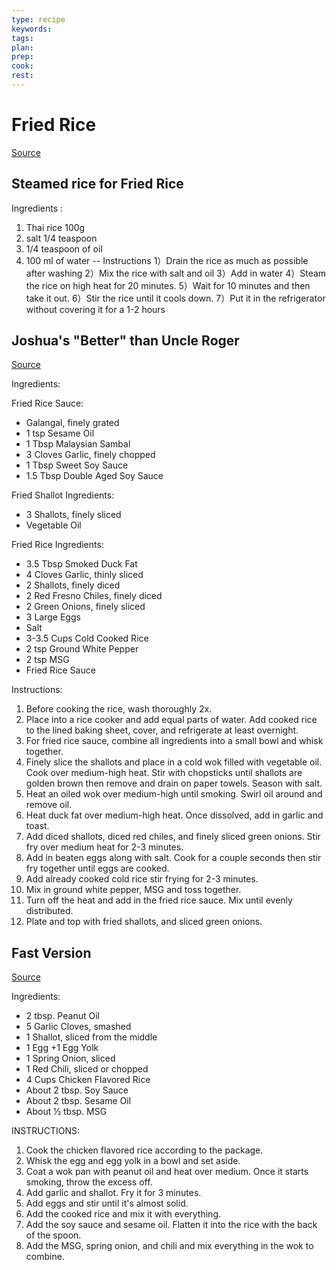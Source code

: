```yaml
---
type: recipe
keywords:
tags:
plan:
prep:
cook:
rest:
---
```


# Fried Rice

[Source](https://www.youtube.com/watch?v=pgkOLQCMKas&t=304s)

Steamed rice for Fried Rice
---------------------------------------------

Ingredients :

1. Thai rice 100g
2. salt 1/4 teaspoon
3. 1/4 teaspoon of oil
4. 100 ml of water
--
Instructions
1）Drain the rice as much as possible after washing
2）Mix the rice with salt and oil
3）Add in water
4）Steam the rice on high heat for 20 minutes.
5）Wait for 10 minutes and then take it out.
6）Stir the rice until it cools down.
7）Put it in the refrigerator without covering it for a 1-2 hours

## Joshua's "Better" than Uncle Roger
[Source](https://www.joshuaweissman.com/post/uncle-roger-s-fried-rice-but-better)

Ingredients:

Fried Rice Sauce:
- Galangal, finely grated
- 1 tsp Sesame Oil
- 1 Tbsp Malaysian Sambal
- 3 Cloves Garlic, finely chopped
- 1 Tbsp Sweet Soy Sauce
- 1.5 Tbsp Double Aged Soy Sauce

Fried Shallot Ingredients:
- 3 Shallots, finely sliced
- Vegetable Oil

Fried Rice Ingredients:
- 3.5 Tbsp Smoked Duck Fat
- 4 Cloves Garlic, thinly sliced
- 2 Shallots, finely diced
- 2 Red Fresno Chiles, finely diced
- 2 Green Onions, finely sliced
- 3 Large Eggs
- Salt
- 3-3.5 Cups Cold Cooked Rice
- 2 tsp Ground White Pepper
- 2 tsp MSG
- Fried Rice Sauce

Instructions:

1. Before cooking the rice, wash thoroughly 2x. 
1. Place into a rice cooker and add equal parts of water. Add cooked rice to the lined baking sheet, cover, and refrigerate at least overnight. 
1. For fried rice sauce, combine all ingredients into a small bowl and whisk together. 
1. Finely slice the shallots and place in a cold wok filled with vegetable oil. Cook over medium-high heat. Stir with chopsticks until shallots are golden brown then remove and drain on paper towels. Season with salt.
1. Heat an oiled wok over medium-high until smoking. Swirl oil around and remove oil. 
1. Heat duck fat over medium-high heat. Once dissolved, add in garlic and toast. 
1. Add diced shallots, diced red chiles, and finely sliced green onions. Stir fry over medium heat for 2-3 minutes. 
1. Add in beaten eggs along with salt. Cook for a couple seconds then stir fry together until eggs are cooked. 
1. Add already cooked cold rice stir frying for 2-3 minutes. 
1. Mix in ground white pepper, MSG and toss together. 
1. Turn off the heat and add in the fried rice sauce. Mix until evenly distributed.
1. Plate and top with fried shallots, and sliced green onions. 

## Fast Version

[Source](https://imhungryforthat.com/uncle-roger-fried-rice-recipe/)

Ingredients:

- 2 tbsp. Peanut Oil
- 5 Garlic Cloves, smashed
- 1 Shallot, sliced from the middle
- 1 Egg +1 Egg Yolk
- 1 Spring Onion, sliced
- 1 Red Chili, sliced or chopped
- 4 Cups Chicken Flavored Rice 
- About 2 tbsp. Soy Sauce
- About 2 tbsp. Sesame Oil
- About ½ tbsp. MSG

INSTRUCTIONS:

1. Cook the chicken flavored rice according to the package.
1. Whisk the egg and egg yolk in a bowl and set aside.
1. Coat a wok pan with peanut oil and heat over medium. Once it starts smoking, throw the excess off.
1. Add garlic and shallot. Fry it for 3 minutes.
1. Add eggs and stir until it's almost solid.
1. Add the cooked rice and mix it with everything.
1. Add the soy sauce and sesame oil. Flatten it into the rice with the back of the spoon.
1. Add the MSG, spring onion, and chili and mix everything in the wok to combine.
